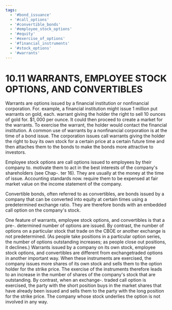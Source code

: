 ```yaml
---
tags:
  - '#bond_issuance'
  - '#call_options'
  - '#convertible_bonds'
  - '#employee_stock_options'
  - '#equity'
  - '#exercise_of_options'
  - '#financial_instruments'
  - '#stock_options'
  - '#warrants'
---
```

# 10.11 WARRANTS, EMPLOYEE STOCK OPTIONS, AND CONVERTIBLES  

Warrants are options issued by a financial institution or nonfinancial corporation. For. example, a financial institution might issue 1 million put warrants on gold, each. warrant giving the holder the right to sell 10 ounces of gold for. $\$1,000$ per ounce. It could then proceed to create a market for the warrants. To exercise the warrant, the holder would contact the financial institution. A common use of warrants by a nonfinancial corporation is at the time of a bond issue. The corporation issues call warrants giving the holder the right to buy its own stock for a certain price at a certain future time and then attaches them to the bonds to make the bonds more attractive to investors.  

Employee stock options are call options issued to employees by their company to. motivate them to act in the best interests of the company's shareholders (see Chap-. ter 16). They are usually at the money at the time of issue. Accounting standards now. require them to be expensed at fair market value on the income statement of the company.  

Convertible bonds, often referred to as convertibles, are bonds issued by a company that can be converted into equity at certain times using a predetermined exchange ratio. They are therefore bonds with an embedded call option on the company's stock.  

One feature of warrants, employee stock options, and convertibles is that a pre-. determined number of options are issued. By contrast, the number of options on a particular stock that trade on the CBOE or another exchange is not predetermined. (As people take positions in a particular option series, the number of options outstanding increases; as people close out positions, it declines.) Warrants issued by a company on its own stock, employee stock options, and convertibles are different from exchangetraded options in another important way. When these instruments are exercised, the company issues more shares of its own stock and sells them to the option holder for the strike price. The exercise of the instruments therefore leads to an increase in the number of shares of the company's stock that are outstanding. By contrast, when an exchange-. traded call option is exercised, the party with the short position buys in the market shares that have already been issued and sells them to the party with the long position for the strike price. The company whose stock underlies the option is not involved in any way.  
